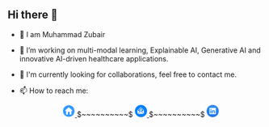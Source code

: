 ## Hi there 👋
- 🌱 I am Muhammad Zubair
- 🔭 I’m working on multi-modal learning, Explainable AI, Generative AI and innovative AI-driven healthcare applications.
- 💬 I'm currently looking for collaborations, feel free to contact me.
- 📫 How to reach me: <br />


  <div align="center">
       <a href="https://sites.google.com/view/zubair-akb/home">
                <img src="https://github.com/Zubair-Akb/Zubair-Akb/blob/main/icons/Home_2.png" width="5%"/> 
       </a>$~~~~~~~~~~$
       <a href="mailto:zubair5608@ust.ac.kr">
                <img src="https://github.com/Zubair-Akb/Zubair-Akb/blob/main/icons/Email.png" width="5%"/>
        </a>$~~~~~~~~~~$
       <a href="https://linkedin.com/in/mzubair5608/">
                <img src="https://github.com/Zubair-Akb/Zubair-Akb/blob/main/icons/Linkedin.jpeg" width="5%"/> 
        </a>
    </div>
          
<!--
**Zubair-Akb/Zubair-Akb** is a ✨ _special_ ✨ repository because its `README.md` (this file) appears on your GitHub profile.

Here are some ideas to get you started:

- 🔭 I’m currently working on ...
- 🌱 I’m currently learning ...
- 👯 I’m looking to collaborate on ...
- 🤔 I’m looking for help with ...
- 💬 Ask me about ...
- 📫 How to reach me: ...
- 😄 Pronouns: ...
- ⚡ Fun fact: ...
-->
